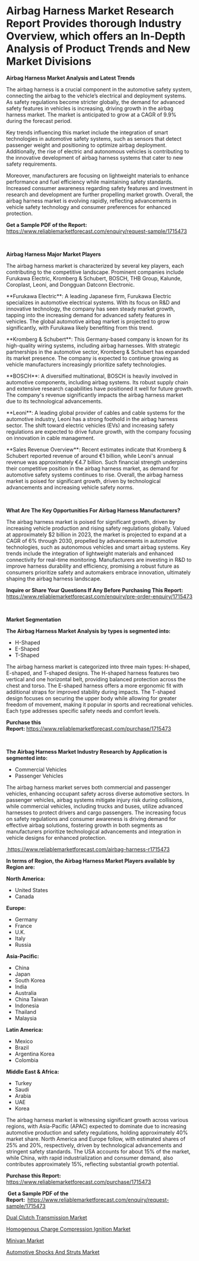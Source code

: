 <p><h1>Airbag Harness Market Research Report Provides thorough Industry Overview, which offers an In-Depth Analysis of Product Trends and New Market Divisions</h1></p><p><strong>Airbag Harness Market Analysis and Latest Trends</strong></p>
<p><p>The airbag harness is a crucial component in the automotive safety system, connecting the airbag to the vehicle’s electrical and deployment systems. As safety regulations become stricter globally, the demand for advanced safety features in vehicles is increasing, driving growth in the airbag harness market. The market is anticipated to grow at a CAGR of 9.9% during the forecast period. </p><p>Key trends influencing this market include the integration of smart technologies in automotive safety systems, such as sensors that detect passenger weight and positioning to optimize airbag deployment. Additionally, the rise of electric and autonomous vehicles is contributing to the innovative development of airbag harness systems that cater to new safety requirements. </p><p>Moreover, manufacturers are focusing on lightweight materials to enhance performance and fuel efficiency while maintaining safety standards. Increased consumer awareness regarding safety features and investment in research and development are further propelling market growth. Overall, the airbag harness market is evolving rapidly, reflecting advancements in vehicle safety technology and consumer preferences for enhanced protection.</p></p>
<p><strong>Get a Sample PDF of the Report:&nbsp;</strong> <a href="https://www.reliablemarketforecast.com/enquiry/request-sample/1715473?utm_campaign=1833&utm_medium=2&utm_source=Github&utm_content=ia&utm_term=30032025&utm_id=airbag-harness">https://www.reliablemarketforecast.com/enquiry/request-sample/1715473</a></p>
<p>&nbsp;</p>
<p><strong>Airbag Harness Major Market Players</strong></p>
<p><p>The airbag harness market is characterized by several key players, each contributing to the competitive landscape. Prominent companies include Furukawa Electric, Kromberg & Schubert, BOSCH, THB Group, Kalunde, Coroplast, Leoni, and Dongguan Datconn Electronic.</p><p>**Furukawa Electric**: A leading Japanese firm, Furukawa Electric specializes in automotive electrical systems. With its focus on R&D and innovative technology, the company has seen steady market growth, tapping into the increasing demand for advanced safety features in vehicles. The global automotive airbag market is projected to grow significantly, with Furukawa likely benefiting from this trend.</p><p>**Kromberg & Schubert**: This Germany-based company is known for its high-quality wiring systems, including airbag harnesses. With strategic partnerships in the automotive sector, Kromberg & Schubert has expanded its market presence. The company is expected to continue growing as vehicle manufacturers increasingly prioritize safety technologies.</p><p>**BOSCH**: A diversified multinational, BOSCH is heavily involved in automotive components, including airbag systems. Its robust supply chain and extensive research capabilities have positioned it well for future growth. The company's revenue significantly impacts the airbag harness market due to its technological advancements.</p><p>**Leoni**: A leading global provider of cables and cable systems for the automotive industry, Leoni has a strong foothold in the airbag harness sector. The shift toward electric vehicles (EVs) and increasing safety regulations are expected to drive future growth, with the company focusing on innovation in cable management.</p><p>**Sales Revenue Overview**: Recent estimates indicate that Kromberg & Schubert reported revenue of around €1 billion, while Leoni's annual revenue was approximately €4.7 billion. Such financial strength underpins their competitive position in the airbag harness market, as demand for automotive safety systems continues to rise. Overall, the airbag harness market is poised for significant growth, driven by technological advancements and increasing vehicle safety norms.</p></p>
<p>&nbsp;</p>
<p><strong>What Are The Key Opportunities For Airbag Harness Manufacturers?</strong></p>
<p><p>The airbag harness market is poised for significant growth, driven by increasing vehicle production and rising safety regulations globally. Valued at approximately $2 billion in 2023, the market is projected to expand at a CAGR of 6% through 2030, propelled by advancements in automotive technologies, such as autonomous vehicles and smart airbag systems. Key trends include the integration of lightweight materials and enhanced connectivity for real-time monitoring. Manufacturers are investing in R&D to improve harness durability and efficiency, promising a robust future as consumers prioritize safety and automakers embrace innovation, ultimately shaping the airbag harness landscape.</p></p>
<p><strong>Inquire or Share Your Questions If Any Before Purchasing This Report:</strong> <a href="https://www.reliablemarketforecast.com/enquiry/pre-order-enquiry/1715473?utm_campaign=1833&utm_medium=2&utm_source=Github&utm_content=ia&utm_term=30032025&utm_id=airbag-harness">https://www.reliablemarketforecast.com/enquiry/pre-order-enquiry/1715473</a></p>
<p>&nbsp;</p>
<p><strong>Market Segmentation</strong></p>
<p><strong>The Airbag Harness Market Analysis by types is segmented into:</strong></p>
<p><ul><li>H-Shaped</li><li>E-Shaped</li><li>T-Shaped</li></ul></p>
<p><p>The airbag harness market is categorized into three main types: H-shaped, E-shaped, and T-shaped designs. The H-shaped harness features two vertical and one horizontal belt, providing balanced protection across the chest and torso. The E-shaped harness offers a more ergonomic fit with additional straps for improved stability during impacts. The T-shaped design focuses on securing the upper body while allowing for greater freedom of movement, making it popular in sports and recreational vehicles. Each type addresses specific safety needs and comfort levels.</p></p>
<p><strong>Purchase this Report:&nbsp;</strong><a href="https://www.reliablemarketforecast.com/purchase/1715473?utm_campaign=1833&utm_medium=2&utm_source=Github&utm_content=ia&utm_term=30032025&utm_id=airbag-harness">https://www.reliablemarketforecast.com/purchase/1715473</a></p>
<p>&nbsp;</p>
<p><strong>The Airbag Harness Market Industry Research by Application is segmented into:</strong></p>
<p><ul><li>Commercial Vehicles</li><li>Passenger Vehicles</li></ul></p>
<p><p>The airbag harness market serves both commercial and passenger vehicles, enhancing occupant safety across diverse automotive sectors. In passenger vehicles, airbag systems mitigate injury risk during collisions, while commercial vehicles, including trucks and buses, utilize advanced harnesses to protect drivers and cargo passengers. The increasing focus on safety regulations and consumer awareness is driving demand for effective airbag solutions, fostering growth in both segments as manufacturers prioritize technological advancements and integration in vehicle designs for enhanced protection.</p></p>
<p><a href="https://www.reliablemarketforecast.com/airbag-harness-r1715473?utm_campaign=1833&utm_medium=2&utm_source=Github&utm_content=ia&utm_term=30032025&utm_id=airbag-harness">&nbsp;https://www.reliablemarketforecast.com/airbag-harness-r1715473</a></p>
<p><strong>In terms of Region, the Airbag Harness Market Players available by Region are:</strong></p>
<p>
    <p> <strong> North America: </strong>
        <ul>
            <li>United States</li>
            <li>Canada</li>
        </ul>
        </p> 
    <p> <strong> Europe: </strong>
        <ul>
            <li>Germany</li>
            <li>France</li>
            <li>U.K.</li>
            <li>Italy</li>
            <li>Russia</li>
        </ul>
        </p> 
    <p> <strong> Asia-Pacific: </strong>
        <ul>
            <li>China</li>
            <li>Japan</li>
            <li>South Korea</li>
            <li>India</li>
            <li>Australia</li>
            <li>China Taiwan</li>
            <li>Indonesia</li>
            <li>Thailand</li>
            <li>Malaysia</li>
        </ul>
        </p> 
    <p> <strong> Latin America: </strong>
        <ul>
            <li>Mexico</li>
            <li>Brazil</li>
            <li>Argentina Korea</li>
            <li>Colombia</li>
        </ul>
        </p> 
    <p> <strong> Middle East & Africa: </strong>
        <ul>
            <li>Turkey</li>
            <li>Saudi</li>
            <li>Arabia</li>
            <li>UAE</li>
            <li>Korea</li>
        </ul>
    </p>
    </p>
<p><p>The airbag harness market is witnessing significant growth across various regions, with Asia-Pacific (APAC) expected to dominate due to increasing automotive production and safety regulations, holding approximately 40% market share. North America and Europe follow, with estimated shares of 25% and 20%, respectively, driven by technological advancements and stringent safety standards. The USA accounts for about 15% of the market, while China, with rapid industrialization and consumer demand, also contributes approximately 15%, reflecting substantial growth potential.</p></p>
<p><strong>Purchase this Report: </strong><a href="https://www.reliablemarketforecast.com/purchase/1715473?utm_campaign=1833&utm_medium=2&utm_source=Github&utm_content=ia&utm_term=30032025&utm_id=airbag-harness">https://www.reliablemarketforecast.com/purchase/1715473</a></p>
<p>&nbsp;<strong>Get a Sample PDF of the Report:&nbsp;&nbsp;</strong><a href="https://www.reliablemarketforecast.com/enquiry/request-sample/1715473?utm_campaign=1833&utm_medium=2&utm_source=Github&utm_content=ia&utm_term=30032025&utm_id=airbag-harness">https://www.reliablemarketforecast.com/enquiry/request-sample/1715473</a></p>
<p><strong></strong></p>
<p><p><a href="https://github.com/FassouRP/Market-Research-Report-List-7/blob/main/dual-clutch-transmission-market.md?utm_campaign=1833&utm_medium=2&utm_source=Github&utm_content=ia&utm_term=30032025&utm_id=airbag-harness">Dual Clutch Transmission Market</a></p><p><a href="https://github.com/juniordelafrance/Market-Research-Report-List-5/blob/main/homogenous-charge-compression-ignition-market.md?utm_campaign=1833&utm_medium=2&utm_source=Github&utm_content=ia&utm_term=30032025&utm_id=airbag-harness">Homogenous Charge Compression Ignition Market</a></p><p><a href="https://github.com/dandatesha7q/Market-Research-Report-List-1/blob/main/minivan-market.md?utm_campaign=1833&utm_medium=2&utm_source=Github&utm_content=ia&utm_term=30032025&utm_id=airbag-harness">Minivan Market</a></p><p><a href="https://github.com/zeraikulkawb/Market-Research-Report-List-1/blob/main/automotive-shocks-and-struts-market.md?utm_campaign=1833&utm_medium=2&utm_source=Github&utm_content=ia&utm_term=30032025&utm_id=airbag-harness">Automotive Shocks And Struts Market</a></p></p>